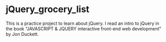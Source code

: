 # jQuery_grocery_list
This is a practice project to learn about jQuery. I read an intro to jQuery in the book "JAVASCRIPT & JQUERY interactive front-end web development" by Jon Duckett. 
